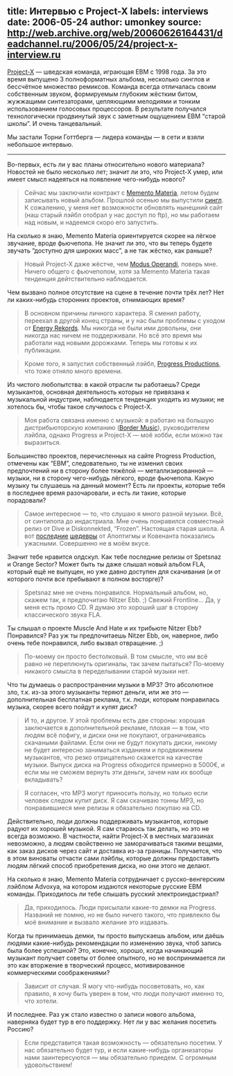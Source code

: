title: Интервью с Project-X
labels: interviews
date: 2006-05-24
author: umonkey
source: http://web.archive.org/web/20060626164431/deadchannel.ru/2006/05/24/project-x-interview.ru
---
[Project-X](http://www.discogs.com/artist/Project-X) — шведская команда,
играющая EBM с 1998 года. За это время выпущено 3 полноформатных альбома,
несколько синглов и бессчётное множество ремиксов. Команда всегда отличалась
своим собственным звуком, формируемым глубоким жёстким битом, жужжащими
синтезаторами, цепляющими мелодиями и тонким использованием голосовых
процессоров. В результате получался технологически продвинутый звук с заметным
ощущением EBM “старой школы”. И очень танцевальный.

Мы застали Торни Готтберга — лидера команды — в сети и взяли небольшое интервью.

----

Во-первых, есть ли у вас планы относительно нового материала? Новостей не было
несколько лет; значит ли это, что Project-X умер, или имеет смысл надеяться на
появление чего-нибудь нового?

> Сейчас мы заключили контракт с [Memento
> Materia](http://e.discogs.com/label/Memento+Materia), летом будем записывать
> новый альбом. Прошлой осенью мы выпустили
> [сингл](http://www.klicktrack.com/shop/release.jsp?r=6627&cp=34). К сожалению,
> у меня нет возможности обновлять нынешний сайт (наш старый лэйбл отобрал у нас
> доступ по ftp), но мы работаем над новым, и надеемся скоро его запустить.

На сколько я знаю, Memento Materia ориентируется скорее на лёгкое звучание,
вроде фьючепопа. Не значит ли это, что вы теперь будете звучать “доступно для
широких масс”, а не так жёстко, как раньше?

> Новый Project-X даже жёстче, чем [Modus
> Operandi](http://www.discogs.com/release/182230), поверь мне. Ничего общего с
> фьючепопом, хотя за Memento Materia такая тенденция дейтствительно
> наблюдается.

Чем вызвано полное отсутствие на сцене в течение почти трёх лет? Нет ли
каких-нибудь сторонних проектов, отнимающих время?

> В основном причины личного характера. Я сменил работу, переехал в другой конец
> страны, и у нас были проблемы с уходом от [Energy
> Rekords](http://www.discogs.com/label/Energy+Rekords). Мы никогда не были ими
> довольны, они никогда нас ничем не поддерживали. Но всё это время мы работали
> над новыми дорожками. Теперь мы готовы к их публикации.

> Кроме того, я запустил собственный лэйбл, [Progress
> Productions](http://www.progress-productions.com/), что тоже отняло много
> времени.

Из чистого любопытства: в какой отрасли ты работаешь? Среди музыкантов, основная
деятельность которых не привязана к музыкальной индустрии, наблюдается тенденция
уходить из музыки; не хотелось бы, чтобы такое случилось с Project-X.

> Моя работа связана именно с музыкой: я работаю на большую дистрибьюторскую
> компанию ([Border Music](http://www.border.se/)), руководителем лэйбла, однако
> Progress и Project-X — моё хобби, если можно так выразиться.

Большинство проектов, перечисленных на сайте Progress Production, отмечены как
“EBM”, следовательно, ты не изменил своих предпочтений ни в сторону более
тяжёлой — металлизированной — музыки, ни в сторону чего-нибудь лёгкого, вроде
фьючепопа. Какую музыку ты слушаешь на данный момент? Есть ли проекты, которые
тебя в последнее время разочаровали, и есть ли такие, которые порадовали?

> Самое интересное — то, что слушаю я много разной музыки. Всё, от синтипопа до
> индастриала. Мне очень понравился совместный релиз от Dive и Diskonnekted,
> “Frozen”. Настоящая старая школа. А вот
> [последние](www.discogs.com/release/535551)
> [шедевры](http://www.discogs.com/release/666894) от Апоптигмы и Ковенанта
> показались ужасными. Совершенно не в моём вкусе.

Значит тебе нравится олдскул. Как тебе последние релизы от Spetsnaz и Orange
Sector? Может быть ты даже слышал новый альбом FLA, который ещё не выпущен, но
уже давно доступен для скачивания (и от которого почти все пребывают в полном
восторге)?

> Spetsnaz мне не очень понравился. Нормальный альбом, но, скажем так, я
> предпочитаю Nitzer Ebb. ;) Свежий Frontline… Да, у меня есть промо CD. Я думаю
> это хороший шаг в сторону классического звука FLA.

Ты слышал о проекте Muscle And Hate и их трибьюте Nitzer Ebb?  Понравился? Раз
уж ты предпочитаешь Nitzer Ebb, он, наверное, либо очень тебе понравился, либо
вызвал отвращение. ;)

> По-моему он просто бестолковый. В том смысле, что им всё равно не переплюнуть
> оригиналы, так зачем пытаться? По-моему никакого смысла в переделывании старой
> музыки нет.

Что ты думаешь о распространении музыки в MP3? Это абсолютное зло, т.к.  из-за
этого музыканты теряют деньги, или же это — дополнительная бесплатная реклама,
т.к. люди, которым понравилась музыка, скорее всего пойдут и купят диск?

> И то, и другое. У этой проблемы есть две стороны: хорошая заключается в
> дополнительной рекламе, плохая — в том, что людям всё пофигу, и диски они не
> покупают, ограничиваясь скачаными файлами. Если они не будут покупать диски,
> никому не будет интересно заниматься изданием и продвижением музыкантов, что
> резко отрицательно скажется на качестве музыки. Выпуск диска на Progress
> обходится примерно в 5000€, и если мы не сможем вернуть эти деньги, зачем нам
> их вообще вкладывать?

> Я согласен, что MP3 могут приносить пользу, но только если человек следом
> купит диск. Я сам скачиваю тонны MP3, но понравившиеся мне релизы я
> обязательно покупаю на CD.

Действительно, люди должны поддерживать музыкантов, которые радуют их хорошей
музыкой. Я сам стараюсь так делать, но это не всегда возможно. В частности,
найти Project-X в местных магазинах невозможно, а людям свойственно не
заморачиваться такими вещами, как заказ дисков через сайт и доставка из-за
границы. Получается, что в этом виноваты отчасти сами лэйблы, которые должны
предоставить людям лёгкий способ приобретения диска, но они этого не делают.

На сколько я знаю, Memento Materia сотрудничает с русско-венгерским лэйблом
Advoxya, на котором издаются некоторые русские EBM команды. Приходилось ли тебе
слышать русский электроиндастриал?

> Да, приходилось. Люди присылали какие-то демки на Progress. Названий не помню,
> но не было ничего такого, что привлекло бы моё внимание и вызвало желание это
> издавать.

Когда ты принимаешь демки, ты просто выпускаешь альбом, или даёшь людями
какие-нибудь рекомендации по изменению звука, чтоб запись была более успешной?
Это, конечно, хорошо, когда начинающий музыкант получает советы от более
опытного, но не воспринимается ли это как вторжение в творческий процесс,
мотивированное коммерческими соображениями?

> Зависит от случая. Я могу что-нибудь посоветовать, но, как правило, я хочу
> быть уверен в том, что люди получают именно то, что хотели.

И последнее. Раз уж стало известно о записи нового альбома, наверняка будет тур
в его поддержку. Нет ли у вас желания посетить Россию?

> Если представится такая возможность — обязательно посетим. У нас обязательно
> будет тур, и если какие-нибудь организаторы нами заинтересуются — мы
> обязательно приедем. С огромным удовольствием!
